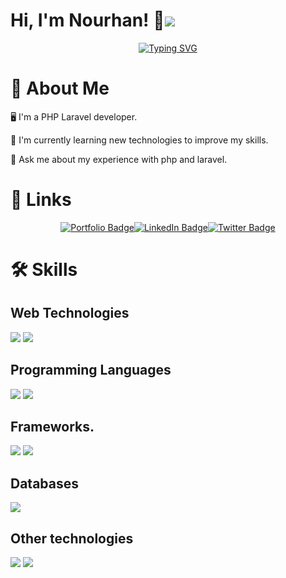 # Hi, I'm Nourhan! 👋![](https://komarev.com/ghpvc/?username=NourhanAli10-st&style=flat-square&label=PROFILE+VIEWS&color=blueviolet)


<p align="center">
<a href="https://git.io/typing-svg"><img src="https://readme-typing-svg.demolab.com?font=Fira+Code&size=24&pause=1000&color=F7517F&center=true&vCenter=true&width=440&height=45&lines=PHP+Laravel+Developer;Always+learning++new+things" alt="Typing SVG" /></a>
</p> 


# 🚀 About Me
🖥️ I'm a PHP Laravel developer.

🧠 I'm currently learning new technologies to improve my skills.

💬 Ask me about my experience with php and laravel. 


# 🔗 Links

<div style="display: flex; justify-content: center;">
  <a href="" target="_blank" rel="noopener noreferrer" >
    <img src="https://img.shields.io/badge/my_portfolio-000?style=for-the-badge&logo=ko-fi&logoColor=white" alt="Portfolio Badge">
  </a>
 
  <a href="" target="_blank" rel="noopener noreferrer" >
    <img src="https://img.shields.io/badge/linkedin-0A66C2?style=for-the-badge&logo=linkedin&logoColor=white" alt="LinkedIn Badge">
  </a>
 
  <a href="" target="_blank" rel="noopener noreferrer">
    <img src="https://img.shields.io/badge/twitter-1DA1F2?style=for-the-badge&logo=twitter&logoColor=white" alt="Twitter Badge">
  </a>
</div>



# 🛠 Skills


## Web Technologies 
<div>
   <img src="https://img.shields.io/badge/-Html-0062AD?style=for-the-badge&logo=azure-functions&logoColor=white"/>
   <img src="https://img.shields.io/badge/-CSS-0062AD?style=for-the-badge&logo=azure-functions&logoColor=white"/>
   </div>


## Programming Languages

<div>
   <img src="https://img.shields.io/badge/php-%23777BB4.svg?&style=for-the-badge&logo=php&logoColor=white"/>
   <img src="https://img.shields.io/badge/javascript%20-%23323330.svg?&style=for-the-badge&logo=javascript&logoColor=%23F7DF1E"/>
</div>


## Frameworks.

<div>
     <img src="https://img.shields.io/badge/-Laravel-FF2D20?style=for-the-badge&logo=Laravel&logoColor=white"/>
    <img src="https://img.shields.io/badge/-bootstrap-000000?style=for-the-badge&logo=Symfony&logoColor=white"/>
 </div>


## Databases

<div>
    <img src="https://img.shields.io/badge/mysql-%2300f.svg?&style=for-the-badge&logo=mysql&logoColor=white"/>
 </div>


## Other technologies

<div>
    <img src="https://img.shields.io/badge/github%20actions%20-%232671E5.svg?&style=for-the-badge&logo=github%20actions&logoColor=white"/>
    <img src="https://img.shields.io/badge/-Functional%20Programming-0062AD?style=for-the-badge&logo=azure-functions&logoColor=white"/>

   </div>
